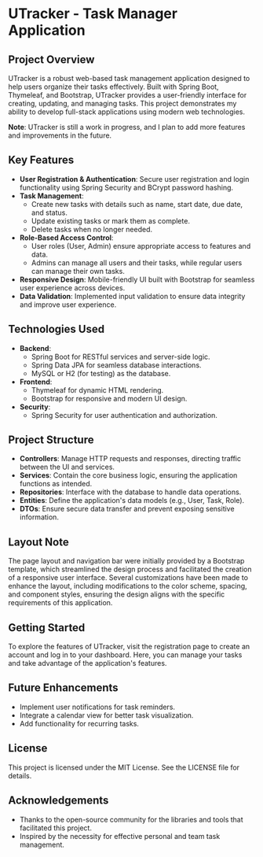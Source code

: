 # UTracker - Task Manager Application

## Project Overview
UTracker is a robust web-based task management application designed to help users organize their tasks effectively. Built with Spring Boot, Thymeleaf, and Bootstrap, UTracker provides a user-friendly interface for creating, updating, and managing tasks. This project demonstrates my ability to develop full-stack applications using modern web technologies.

**Note**: UTracker is still a work in progress, and I plan to add more features and improvements in the future.


## Key Features
- **User Registration & Authentication**: Secure user registration and login functionality using Spring Security and BCrypt password hashing.
- **Task Management**: 
  - Create new tasks with details such as name, start date, due date, and status.
  - Update existing tasks or mark them as complete.
  - Delete tasks when no longer needed.
- **Role-Based Access Control**: 
  - User roles (User, Admin) ensure appropriate access to features and data.
  - Admins can manage all users and their tasks, while regular users can manage their own tasks.
- **Responsive Design**: Mobile-friendly UI built with Bootstrap for seamless user experience across devices.
- **Data Validation**: Implemented input validation to ensure data integrity and improve user experience.

## Technologies Used
- **Backend**: 
  - Spring Boot for RESTful services and server-side logic.
  - Spring Data JPA for seamless database interactions.
  - MySQL or H2 (for testing) as the database.
- **Frontend**: 
  - Thymeleaf for dynamic HTML rendering.
  - Bootstrap for responsive and modern UI design.
- **Security**: 
  - Spring Security for user authentication and authorization.

## Project Structure
- **Controllers**: Manage HTTP requests and responses, directing traffic between the UI and services.
- **Services**: Contain the core business logic, ensuring the application functions as intended.
- **Repositories**: Interface with the database to handle data operations.
- **Entities**: Define the application's data models (e.g., User, Task, Role).
- **DTOs**: Ensure secure data transfer and prevent exposing sensitive information.

## Layout Note
The page layout and navigation bar were initially provided by a Bootstrap template, which streamlined the design process and facilitated the creation of a responsive user interface. Several customizations have been made to enhance the layout, including modifications to the color scheme, spacing, and component styles, ensuring the design aligns with the specific requirements of this application.

## Getting Started
To explore the features of UTracker, visit the registration page to create an account and log in to your dashboard. Here, you can manage your tasks and take advantage of the application's features.

## Future Enhancements
- Implement user notifications for task reminders.
- Integrate a calendar view for better task visualization.
- Add functionality for recurring tasks.

## License
This project is licensed under the MIT License. See the LICENSE file for details.

## Acknowledgements
- Thanks to the open-source community for the libraries and tools that facilitated this project.
- Inspired by the necessity for effective personal and team task management.
